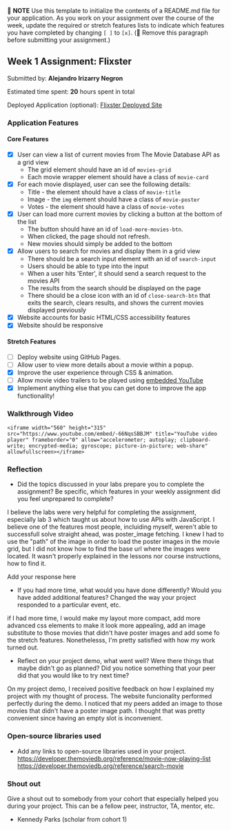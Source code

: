 📝 **NOTE** Use this template to initialize the contents of a README.md file for your application. As you work on your assignment over the course of the week, update the required or stretch features lists to indicate which features you have completed by changing `[ ]` to `[x]`. (🚫 Remove this paragraph before submitting your assignment.)

## Week 1 Assignment: Flixster

Submitted by: **Alejandro Irizarry Negron**

Estimated time spent: **20** hours spent in total

Deployed Application (optional): [Flixster Deployed Site](ADD_LINK_HERE)

### Application Features

#### Core Features

- [X] User can view a list of current movies from The Movie Database API as a grid view
  - The grid element should have an id of `movies-grid`
  - Each movie wrapper element should have a class of `movie-card`
- [X] For each movie displayed, user can see the following details:
  - Title - the element should have a class of `movie-title`
  - Image - the `img` element should have a class of `movie-poster`
  - Votes - the element should have a class of `movie-votes`
- [X] User can load more current movies by clicking a button at the bottom of the list
  - The button should have an id of `load-more-movies-btn`.
  - When clicked, the page should not refresh.
  - New movies should simply be added to the bottom
- [X] Allow users to search for movies and display them in a grid view
  - There should be a search input element with an id of `search-input`
  - Users should be able to type into the input
  - When a user hits 'Enter', it should send a search request to the movies API
  - The results from the search should be displayed on the page
  - There should be a close icon with an id of `close-search-btn` that exits the search, clears results, and shows the current movies displayed previously
- [X] Website accounts for basic HTML/CSS accessibility features
- [X] Website should be responsive

#### Stretch Features

- [ ] Deploy website using GitHub Pages.
- [ ] Allow user to view more details about a movie within a popup.
- [X] Improve the user experience through CSS & animation.
- [ ] Allow movie video trailers to be played using [embedded YouTube](https://support.google.com/youtube/answer/171780?hl=en)
- [X] Implement anything else that you can get done to improve the app functionality!

### Walkthrough Video

`<iframe width="560" height="315" src="https://www.youtube.com/embed/-66NqsSBBJM" title="YouTube video player" frameborder="0" allow="accelerometer; autoplay; clipboard-write; encrypted-media; gyroscope; picture-in-picture; web-share" allowfullscreen></iframe>`


### Reflection

- Did the topics discussed in your labs prepare you to complete the assignment? Be specific, which features in your weekly assignment did you feel unprepared to complete?

I believe the labs were very helpful for completing the assignment, especially lab 3 which taught us about how to use APIs with JavaScript. I believe one of the features most people, incluiding myself, weren't able to successfull solve straight ahead, was poster_image fetching. I knew I had to use the "path" of the image in order to load the poster images in the movie grid, but I did not know how to find the base url where the images were located. It wasn't properly explained in the lessons nor course instructions, how to find it.

Add your response here

- If you had more time, what would you have done differently? Would you have added additional features? Changed the way your project responded to a particular event, etc.

if I had more time, I would make my layout more compact, add more advanced css elements to make it look more appealing, add an image substitute to those movies that didn't have poster images and add some fo the stretch features. Nonethelesss, I'm pretty satisfied with how my work turned out.

- Reflect on your project demo, what went well? Were there things that maybe didn't go as planned? Did you notice something that your peer did that you would like to try next time?

On my project demo, I received positive feedback on how I explained my project with my thought of process. The website funcionality performed perfectly during the demo. I noticed that my peers added an image to those movies that didn't have a poster image path. I thought that was pretty convenient since having an empty slot is inconvenient.

### Open-source libraries used

- Add any links to open-source libraries used in your project.
https://developer.themoviedb.org/reference/movie-now-playing-list
https://developer.themoviedb.org/reference/search-movie

### Shout out

Give a shout out to somebody from your cohort that especially helped you during your project. This can be a fellow peer, instructor, TA, mentor, etc.

- Kennedy Parks (scholar from cohort 1)
